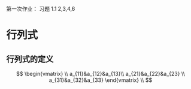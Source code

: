 第一次作业： 习题 1.1 2,3,4,6

# 行列式

## 行列式的定义

$$
\begin{vmatrix} \\
a_{11}&a_{12}&a_{13}\\
a_{21}&a_{22}&a_{23} \\
a_{31}&a_{32}&a_{33}
\end{vmatrix} \\
$$
